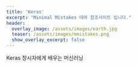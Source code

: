 ```yaml
---
title: 'Keras'
excerpt: "Minimal Mistakes 테마 참조사이트 입니다."
header:
  overlay_image: /assets/images/earth.jpg
  teaser: /assets/images/mmistakes.png
  show_overlay_excerpt: false
---
```


Keras 창시자에게 배우는 머신러닝
